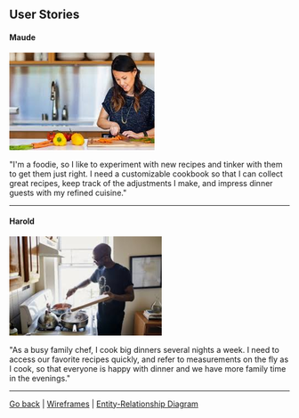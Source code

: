 ## User Stories

#### Maude
![Maude](maude.png)

"I'm a foodie, so I like to experiment with new recipes and tinker with them to get them just right.  I need a customizable cookbook so that I can collect great recipes, keep track of the adjustments I make, and impress dinner guests with my refined cuisine."

-----

#### Harold
![Harold](harold.png)

"As a busy family chef, I cook big dinners several nights a week.  I need to access our favorite recipes quickly, and refer to measurements on the fly as I cook, so that everyone is happy with dinner and we have more family time in the evenings."

----

[Go back](readme.md)	|	[Wireframes](wireframe.md)	|	[Entity-Relationship Diagram](erd.md)